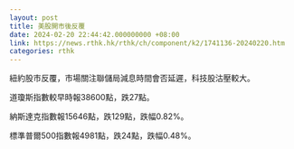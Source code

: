 ```yaml
---
layout: post
title: 美股開市後反覆
date: 2024-02-20 22:44:42.000000000 +08:00
link: https://news.rthk.hk/rthk/ch/component/k2/1741136-20240220.htm
categories: rthk
---
```


紐約股市反覆，市場關注聯儲局減息時間會否延遲，科技股沽壓較大。

道瓊斯指數較早時報38600點，跌27點。

納斯達克指數報15646點，跌129點，跌幅0.82%。

標準普爾500指數報4981點，跌24點，跌幅0.48%。
